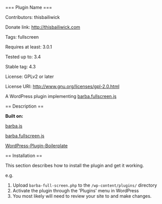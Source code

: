 === Plugin Name ===

Contributors: thisbailiwick

Donate link: http://thisbailiwick.com

Tags: fullscreen

Requires at least: 3.0.1

Tested up to: 3.4

Stable tag: 4.3

License: GPLv2 or later

License URI: http://www.gnu.org/licenses/gpl-2.0.html

A WordPress plugin implementing [barba.fullscreen.js](https://github.com/thisbailiwick/barba.fullscreen.js)

== Description ==

**Built on:**

[barba.js](https://github.com/luruke/barba.js)

[barba.fullscreen.js](https://github.com/thisbailiwick/barba.fullscreen.js)

[WordPress-Plugin-Boilerplate](https://github.com/devinvinson/WordPress-Plugin-Boilerplate/)

== Installation ==

This section describes how to install the plugin and get it working.

e.g.

1. Upload `barba-full-screen.php` to the `/wp-content/plugins/` directory
1. Activate the plugin through the 'Plugins' menu in WordPress
1. You most likely will need to review your site to and make changes.